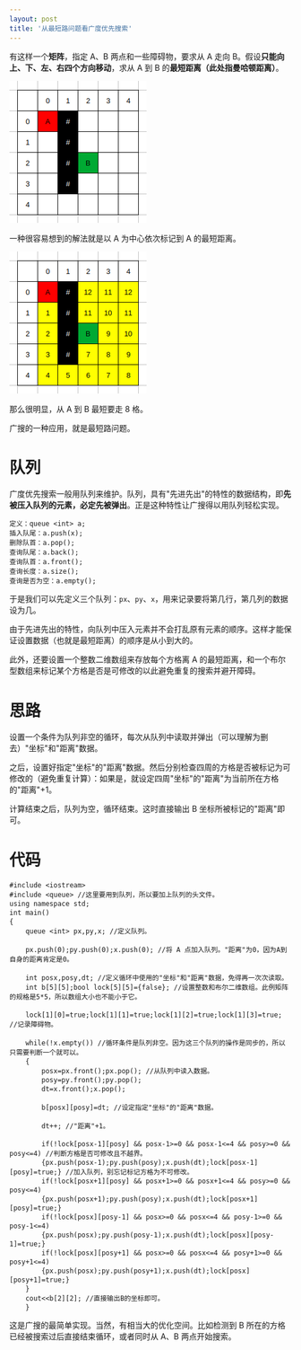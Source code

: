 ```yaml
---
layout: post
title: '从最短路问题看广度优先搜索'
---
```

有这样一个**矩阵**，指定 A、B 两点和一些障碍物，要求从 A 走向 B。假设**只能向上、下、左、右四个方向移动**，求从 A 到 B 的**最短距离（此处指曼哈顿距离）**。

![bfs](https://raw.githubusercontent.com/Ratizux/Ratizux.github.io/master/res/misc/bfs-from-distance/bfs.png)

一种很容易想到的解法就是以 A 为中心依次标记到 A 的最短距离。

![bfs-begin](https://raw.githubusercontent.com/Ratizux/Ratizux.github.io/master/res/misc/bfs-from-distance/bfs-begin.png)

那么很明显，从 A 到 B 最短要走 8 格。

广搜的一种应用，就是最短路问题。

# 队列

广度优先搜索一般用队列来维护。队列，具有"先进先出"的特性的数据结构，即**先被压入队列的元素，必定先被弹出**。正是这种特性让广搜得以用队列轻松实现。

```
定义：queue <int> a;
插入队尾：a.push(x);
删除队首：a.pop();
查询队尾：a.back();
查询队首：a.front();
查询长度：a.size();
查询是否为空：a.empty();
```

于是我们可以先定义三个队列：`px`、`py`、`x`，用来记录要将第几行，第几列的数据设为几。

由于先进先出的特性，向队列中压入元素并不会打乱原有元素的顺序。这样才能保证设置数据（也就是最短距离）的顺序是从小到大的。

此外，还要设置一个整数二维数组来存放每个方格离 A 的最短距离，和一个布尔型数组来标记某个方格是否是可修改的以此避免重复的搜索并避开障碍。

# 思路

设置一个条件为队列非空的循环，每次从队列中读取并弹出（可以理解为删去）"坐标"和"距离"数据。

之后，设置好指定"坐标"的"距离"数据。然后分别检查四周的方格是否被标记为可修改的（避免重复计算）：如果是，就设定四周"坐标"的"距离"为当前所在方格的"距离"+1。

计算结束之后，队列为空，循环结束。这时直接输出 B 坐标所被标记的"距离"即可。

# 代码

```
#include <iostream>
#include <queue> //这里要用到队列，所以要加上队列的头文件。
using namespace std;
int main()
{
    queue <int> px,py,x; //定义队列。
    
    px.push(0);py.push(0);x.push(0); //将 A 点加入队列。"距离"为0，因为A到自身的距离肯定是0。
    
    int posx,posy,dt; //定义循环中使用的"坐标"和"距离"数据，免得再一次次读取。
    int b[5][5];bool lock[5][5]={false}; //设置整数和布尔二维数组。此例矩阵的规格是5*5，所以数组大小也不能小于它。
    
    lock[1][0]=true;lock[1][1]=true;lock[1][2]=true;lock[1][3]=true; //记录障碍物。
    
    while(!x.empty()) //循环条件是队列非空。因为这三个队列的操作是同步的，所以只需要判断一个就可以。
    {
        posx=px.front();px.pop(); //从队列中读入数据。
        posy=py.front();py.pop();
        dt=x.front();x.pop();
        
        b[posx][posy]=dt; //设定指定"坐标"的"距离"数据。
        
        dt++; //"距离"+1。
        
        if(!lock[posx-1][posy] && posx-1>=0 && posx-1<=4 && posy>=0 && posy<=4) //判断方格是否可修改且不越界。
        {px.push(posx-1);py.push(posy);x.push(dt);lock[posx-1][posy]=true;} //加入队列，别忘记标记方格为不可修改。
        if(!lock[posx+1][posy] && posx+1>=0 && posx+1<=4 && posy>=0 && posy<=4)
        {px.push(posx+1);py.push(posy);x.push(dt);lock[posx+1][posy]=true;}
        if(!lock[posx][posy-1] && posx>=0 && posx<=4 && posy-1>=0 && posy-1<=4)
        {px.push(posx);py.push(posy-1);x.push(dt);lock[posx][posy-1]=true;}
        if(!lock[posx][posy+1] && posx>=0 && posx<=4 && posy+1>=0 && posy+1<=4)
        {px.push(posx);py.push(posy+1);x.push(dt);lock[posx][posy+1]=true;}
    }
    cout<<b[2][2]; //直接输出B的坐标即可。
    }
```

这是广搜的最简单实现。当然，有相当大的优化空间。比如检测到 B 所在的方格已经被搜索过后直接结束循环，或者同时从 A、B 两点开始搜索。
